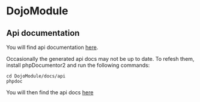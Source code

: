 DojoModule
==========

## Api documentation

You will find api documentation [here](../api/index.html).

Occasionally the generated api docs may not be up to date. To refesh them, install phpDocumentor2 and run the following commands:

    cd DojoModule/docs/api
    phpdoc

You will then find the api docs [here](../api/index.html)